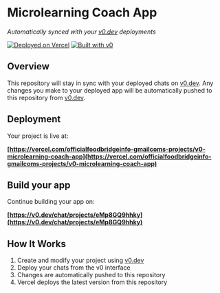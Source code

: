 # Microlearning Coach App

*Automatically synced with your [v0.dev](https://v0.dev) deployments*

[![Deployed on Vercel](https://img.shields.io/badge/Deployed%20on-Vercel-black?style=for-the-badge&logo=vercel)](https://vercel.com/officialfoodbridgeinfo-gmailcoms-projects/v0-microlearning-coach-app)
[![Built with v0](https://img.shields.io/badge/Built%20with-v0.dev-black?style=for-the-badge)](https://v0.dev/chat/projects/eMp8GQ9hhky)

## Overview

This repository will stay in sync with your deployed chats on [v0.dev](https://v0.dev).
Any changes you make to your deployed app will be automatically pushed to this repository from [v0.dev](https://v0.dev).

## Deployment

Your project is live at:

**[https://vercel.com/officialfoodbridgeinfo-gmailcoms-projects/v0-microlearning-coach-app](https://vercel.com/officialfoodbridgeinfo-gmailcoms-projects/v0-microlearning-coach-app)**

## Build your app

Continue building your app on:

**[https://v0.dev/chat/projects/eMp8GQ9hhky](https://v0.dev/chat/projects/eMp8GQ9hhky)**

## How It Works

1. Create and modify your project using [v0.dev](https://v0.dev)
2. Deploy your chats from the v0 interface
3. Changes are automatically pushed to this repository
4. Vercel deploys the latest version from this repository
